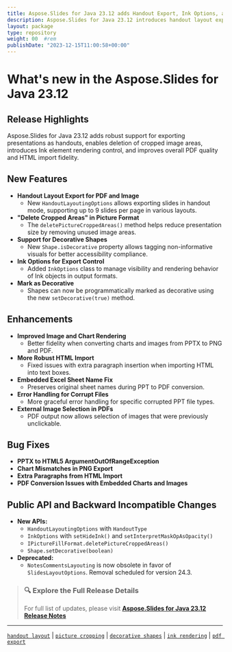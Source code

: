 ```yaml
---
title: Aspose.Slides for Java 23.12 adds Handout Export, Ink Options, and Decorative Shape Support
description: Aspose.Slides for Java 23.12 introduces handout layout export, decorative shape flag, cropped image removal, and improved chart/image fidelity in PDF.
layout: package
type: repository
weight: 00	#rem
publishDate: "2023-12-15T11:00:58+00:00"
---
```


# What's new in the Aspose.Slides for Java 23.12

## Release Highlights

Aspose.Slides for Java 23.12 adds robust support for exporting presentations as handouts, enables deletion of cropped image areas, introduces Ink element rendering control, and improves overall PDF quality and HTML import fidelity.

## New Features

- **Handout Layout Export for PDF and Image**
  - New `HandoutLayoutingOptions` allows exporting slides in handout mode, supporting up to 9 slides per page in various layouts.
- **"Delete Cropped Areas" in Picture Format**
  - The `deletePictureCroppedAreas()` method helps reduce presentation size by removing unused image areas.
- **Support for Decorative Shapes**
  - New `Shape.isDecorative` property allows tagging non-informative visuals for better accessibility compliance.
- **Ink Options for Export Control**
  - Added `InkOptions` class to manage visibility and rendering behavior of Ink objects in output formats.
- **Mark as Decorative**
  - Shapes can now be programmatically marked as decorative using the new `setDecorative(true)` method.

## Enhancements

- **Improved Image and Chart Rendering**
  - Better fidelity when converting charts and images from PPTX to PNG and PDF.
- **More Robust HTML Import**
  - Fixed issues with extra paragraph insertion when importing HTML into text boxes.
- **Embedded Excel Sheet Name Fix**
  - Preserves original sheet names during PPT to PDF conversion.
- **Error Handling for Corrupt Files**
  - More graceful error handling for specific corrupted PPT file types.
- **External Image Selection in PDFs**
  - PDF output now allows selection of images that were previously unclickable.

## Bug Fixes

- **PPTX to HTML5 ArgumentOutOfRangeException**
- **Chart Mismatches in PNG Export**
- **Extra Paragraphs from HTML Import**
- **PDF Conversion Issues with Embedded Charts and Images**

## Public API and Backward Incompatible Changes

- **New APIs:**
  - `HandoutLayoutingOptions` with `HandoutType`
  - `InkOptions` with `setHideInk()` and `setInterpretMaskOpAsOpacity()`
  - `IPictureFillFormat.deletePictureCroppedAreas()`
  - `Shape.setDecorative(boolean)`
- **Deprecated:**
  - `NotesCommentsLayouting` is now obsolete in favor of `SlidesLayoutOptions`. Removal scheduled for version 24.3.

> ### 🔍 Explore the Full Release Details  
> For full list of updates, please visit **[Aspose.Slides for Java 23.12 Release Notes](https://releases.aspose.com/slides/java/release-notes/2023/aspose-slides-for-java-23-12-release-notes/)**

---

[`handout layout`](https://search.aspose.com/q/handout-layout.html) | [`picture cropping`](https://search.aspose.com/q/picture-cropping.html) | [`decorative shapes`](https://search.aspose.com/q/decorative-shapes.html) | [`ink rendering`](https://search.aspose.com/q/ink-rendering.html) | [`pdf export`](https://search.aspose.com/q/pdf-export.html)
